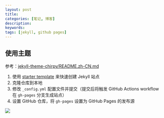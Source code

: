 ```yaml
---
layout: post
title: 
categories: [笔记, 博客]
description: 
keywords: 
tags: [jekyll, github pages]
---
```


## 使用主题

参考：[jekyll-theme-chirpy/README.zh-CN.md](https://github.com/cotes2020/jekyll-theme-chirpy/blob/master/docs/README.zh-CN.md)

1. 使用 [starter template](https://github.com/cotes2020/chirpy-starter/generate) 来快速创建 Jekyll 站点
2. 克隆仓库到本地
3. 修改 `_config.yml` 配置文件并提交（提交后将触发 GitHub Actions workflow 在 `gh-pages` 分支生成站点）
4. 设置 GitHub 仓库，将 `gh-pages` 设置为 GitHub Pages 的发布源


![](http://1057.pub/ghcos/images/202108042244605.jpg)